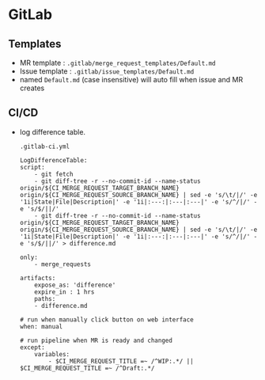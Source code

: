 # GitLab

## Templates

- MR template : `.gitlab/merge_request_templates/Default.md`
- Issue template : `.gitlab/issue_templates/Default.md`
- named `Default.md` (case insensitive) will auto fill when issue and MR creates

## CI/CD

- log difference table.

    `.gitlab-ci.yml`
    ```
    LogDifferenceTable:
    script:
        - git fetch
        - git diff-tree -r --no-commit-id --name-status origin/${CI_MERGE_REQUEST_TARGET_BRANCH_NAME} origin/${CI_MERGE_REQUEST_SOURCE_BRANCH_NAME} | sed -e 's/\t/|/' -e '1i|State|File|Description|' -e '1i|:---:|:---|:---|' -e 's/^/|/' -e 's/$/||/'
        - git diff-tree -r --no-commit-id --name-status origin/${CI_MERGE_REQUEST_TARGET_BRANCH_NAME} origin/${CI_MERGE_REQUEST_SOURCE_BRANCH_NAME} | sed -e 's/\t/|/' -e '1i|State|File|Description|' -e '1i|:---:|:---|:---|' -e 's/^/|/' -e 's/$/||/' > difference.md

    only:
        - merge_requests

    artifacts:
        expose_as: 'difference'
        expire_in : 1 hrs
        paths:
        - difference.md

    # run when manually click button on web interface
    when: manual

    # run pipeline when MR is ready and changed
    except:
        variables:
            - $CI_MERGE_REQUEST_TITLE =~ /^WIP:.*/ || $CI_MERGE_REQUEST_TITLE =~ /^Draft:.*/
    ```
